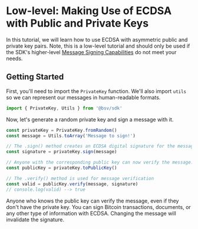 # Low-level: Making Use of ECDSA with Public and Private Keys

In this tutorial, we will learn how to use ECDSA with asymmetric public and private key pairs. Note, this is a low-level tutorial and should only be used if the SDK's higher-level [Message Signing Capabilities](../examples/EXAMPLE_MESSAGE_SIGNING.md) do not meet your needs.

## Getting Started

First, you'll need to import the `PrivateKey` function. We'll also import `utils` so we can represent our messages in human-readable formats.

```ts
import { PrivateKey, Utils } from '@bsv/sdk'
```

Now, let's generate a random private key and sign a message with it.

```ts
const privateKey = PrivateKey.fromRandom()
const message = Utils.toArray('Message to sign!')

// The .sign() method creates an ECDSA digital signature for the message from the private key.
const signature = privateKey.sign(message)

// Anyone with the corresponding public key can now verify the message.
const publicKey = privateKey.toPublicKey()

// The .verify() method is used for message verification
const valid = publicKey.verify(message, signature)
// console.log(valid) --> true
```

Anyone who knows the public key can verify the message, even if they don't have the private key. You can sign Bitcoin transactions, documents, or any other type of information with ECDSA. Changing the message will invalidate the signature.
